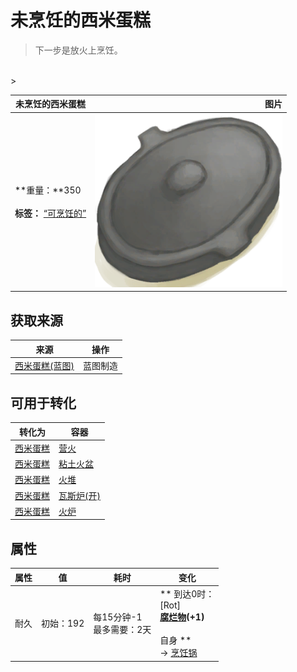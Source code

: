 # 未烹饪的西米蛋糕  
> 下一步是放火上烹饪。  
<br>  
>   
  
  未烹饪的西米蛋糕  |   图片   
 ----  |  ----:   
 **重量：**350<br><br>**标签：**	[“可烹饪的”](tag_Cookable.md)  |  <img decoding="async" src="Sprite/CookingPotClosed.png" href="a.md" style="max-width:300px;max-height:300px;">   
  
## 获取来源  
来源  |  操作  
----  |  ----  
[西米蛋糕(蓝图)](Bp_SagoCake.md)  |  蓝图制造  
## 可用于转化  
转化为  |  容器  
----  |  ----  
[西米蛋糕](SagoCake.md)  |  [营火](Campfire.md)  
[西米蛋糕](SagoCake.md)  |  [粘土火盆](ClayFirePit.md)  
[西米蛋糕](SagoCake.md)  |  [火堆](Fire.md)  
[西米蛋糕](SagoCake.md)  |  [瓦斯炉(开)](GasCookerOn.md)  
[西米蛋糕](SagoCake.md)  |  [火炉](Stove.md)  
## 属性   
属性  |  值  |  耗时  |  变化  
----  |  ----  |  ----  |  ----  
耐久  |  初始：192  |  每15分钟-1<br>最多需要：2天  |  ** 到达0时： **<br>** [Rot]  **<br>  [腐烂物](RottenRemains.md)(+1)<br><br>** 自身 **<br>→ [烹饪锅](CookingPot.md)  


<script>document.title="未烹饪的西米蛋糕 - 卡牌生存百科 Card Survival Wiki";</script>